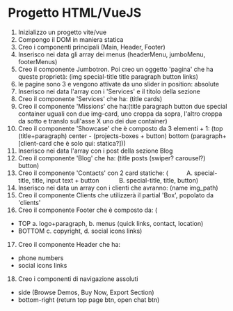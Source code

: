 Progetto HTML/VueJS
===

1. Inizializzo un progetto vite/vue
1. Compongo il DOM in maniera statica
1. Creo i componenti principali (Main, Header, Footer)
1. Inserisco nei data gli array dei menus (headerMenu, jumboMenu, footerMenus)
1. Creo il componente Jumbotron. Poi creo un oggetto 'pagina' che ha queste proprietà: (img
special-title
title
paragraph
button
links)
1. le pagine sono 3 e vengono attivate da uno slider in position: absolute
1. Inserisco nei data l'array con i 'Services' e il titolo della sezione
1. Creo il componente 'Services' che ha: (title
cards)
1. Creo il componente 'Missions' che ha:(title
paragraph
button
due special container uguali con due img-card, uno croppa da sopra, l'altro croppa da sotto e translo sull'asse X uno dei due container)
1. Creo il componente 'Showcase' che è composto da 3 elementi + 1: (top (title+paragraph)
center - (projects-boxes + button)
bottom (paragraph+ [client-card che è solo qui: statica?]))
1. Inserisco nei data l'array con i post della sezione Blog
1. Creo il componente 'Blog' che ha: (title
posts (swiper? carousel?)
button)
1. Creo il componente 'Contacts' con 2 card statiche: (   A.
special-title,
title,
input text + button
   B.
special-title,
title,
button)
1. Inserisco nei data un array con i clienti che avranno: (name
img_path)
1. Creo il componente Clients che utilizzerà il partial 'Box', popolato da 'clients'
1. Creo il componente Footer che è composto da: (
  - TOP
  a. logo+paragraph,
  b. menus (quick links, contact, location)
  - BOTTOM
  c. copyright,
  d. social icons links)
17. Creo il componente Header che ha:
- phone numbers
- social icons links

18. Creo i componenti di navigazione assoluti
- side (Browse Demos, Buy Now, Export Section)
- bottom-right (return top page btn, open chat btn)

